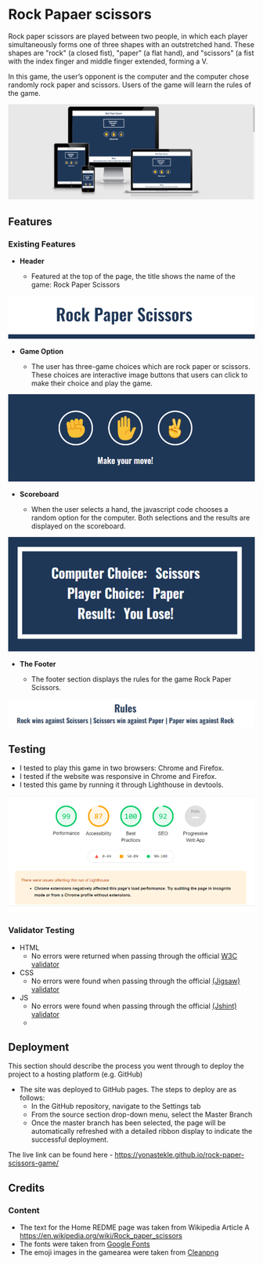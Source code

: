 # Rock Papaer scissors

Rock paper scissors are played between two people, in which each player simultaneously forms one of three shapes with an outstretched hand. These shapes are "rock" (a closed fist), "paper" (a flat hand), and "scissors" (a fist with the index finger and middle finger extended, forming a V.

In this game, the user’s opponent is the computer and the computer chose randomly rock paper and scissors. Users of the game will learn the rules of the game. 

![Responsice Mockup](assets/img/iamresponsive.PNG)

## Features

### Existing Features

- __Header__

  - Featured at the top of the page, the title shows the name of the game: Rock Paper Scissors 

![Title](assets/img/title.PNG)

- __Game Option__

  - The user has three-game choices which are rock paper or scissors. These choices are interactive image buttons that users can click to make their choice and play the game.  
  

![Game Choice](assets/img/makechoice.PNG)

- __Scoreboard__

  - When the user selects a hand, the javascript code chooses a random option for the computer. Both selections and the results are displayed on the scoreboard.

![Scoreboard](assets/img/scoreboard.PNG)

- __The Footer__

  - The footer section displays the rules for the game Rock Paper Scissors.

![Footer](assets/img/footer.PNG)

## Testing 


- I tested to play this game in two browsers: Chrome and Firefox.
- I tested if the website was responsive in Chrome and Firefox.
- I tested this game by running it through Lighthouse in devtools.

![Testing](assets/img/Lighthouse.PNG)


### Validator Testing 

- HTML
  - No errors were returned when passing through the official [W3C validator](https://validator.w3.org/nu/#textarea)
- CSS
  - No errors were found when passing through the official [(Jigsaw) validator](https://jigsaw.w3.org/css-validator/validator)
- JS 
  - No errors were found when passing through the official [(Jshint) validator](https://jshint.com/)
  -  

## Deployment

This section should describe the process you went through to deploy the project to a hosting platform (e.g. GitHub) 

- The site was deployed to GitHub pages. The steps to deploy are as follows: 
  - In the GitHub repository, navigate to the Settings tab 
  - From the source section drop-down menu, select the Master Branch
  - Once the master branch has been selected, the page will be automatically refreshed with a detailed ribbon display to indicate the successful deployment. 

The live link can be found here -  https://yonastekle.github.io/rock-paper-scissors-game/ 


## Credits 

### Content 

- The text for the Home REDME page was taken from Wikipedia Article A https://en.wikipedia.org/wiki/Rock_paper_scissors
- The fonts were taken from [Google Fonts](https://fonts.google.com/)
- The emoji images in the gamearea were taken from [Cleanpng](https://www.cleanpng.com/png-cut-resistant-gloves-emoji-test-apk-hand-hand-emoj-883837/download-png.html)


